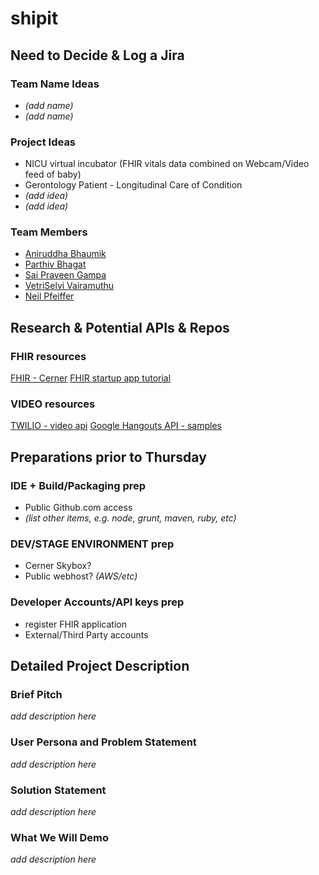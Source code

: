 # shipit
 
 
 
Need to Decide & Log a Jira
------------------------------
### Team Name Ideas
- *(add name)*
- *(add name)*
 
 
### Project Ideas
- NICU virtual incubator (FHIR vitals data combined  on Webcam/Video feed of baby) 
- Gerontology Patient - Longitudinal Care of Condition
- *(add idea)*
- *(add idea)*
 
 
### Team Members
- [Aniruddha Bhaumik](Aniruddha.Bhaumik@cerner.com)
- [Parthiv Bhagat](Parthiv.Bhagat@cerner.com)
- [Sai Praveen Gampa](SaiPraveen.Gampa@cerner.com)
- [VetriSelvi Vairamuthu](VetriSelvi.Vairamuthu@cerner.com)
- [Neil Pfeiffer](Neil.Pfeiffer@cerner.com)
 
 
 
 
  
Research & Potential APIs & Repos
------------------------------
### FHIR resources
[FHIR - Cerner](http://fhir.cerner.com)
[FHIR startup app tutorial](http://engineering.cerner.com/smart-on-fhir-tutorial/#introduction)
 
 
### VIDEO resources
[TWILIO - video api](https://www.twilio.com/video)
[Google Hangouts API - samples](https://developers.google.com/+/hangouts/sample-apps)
 
 
 
 
  
Preparations prior to Thursday
------------------------------
### IDE + Build/Packaging prep
- Public Github.com access
- *(list other items, e.g. node, grunt, maven, ruby, etc)*
  
 
### DEV/STAGE ENVIRONMENT prep
- Cerner Skybox?
- Public webhost? *(AWS/etc)*
  
 
### Developer Accounts/API keys prep
- register FHIR application
- External/Third Party accounts
 
 
 
 
 
Detailed Project Description
------------------------------
### Brief Pitch
*add description here*
 
 
### User Persona and Problem Statement
*add description here*
 
 
### Solution Statement
*add description here*
 
 
### What We Will Demo
*add description here*
 
 


